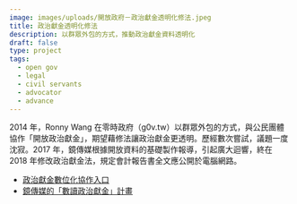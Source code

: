 ```yaml
---
image: images/uploads/開放政府－政治獻金透明化修法.jpeg
title: 政治獻金透明化修法
description: 以群眾外包的方式，推動政治獻金資料透明化
draft: false
type: project
tags:
  - open gov
  - legal
  - civil servants
  - advocator
  - advance
---
```

2014 年，Ronny Wang 在零時政府（g0v.tw）以群眾外包的方式，與公民團體協作「開放政治獻金」，期望藉修法讓政治獻金更透明。歷經數次嘗試，議題一度沈寂。2017 年，鏡傳媒根據開放資料的基礎製作報導，引起廣大迴響，終在 2018 年修改政治獻金法，規定會計報告書全文應公開於電腦網路。

- [政治獻金數位化協作入口](https://campaign-finance.g0v.ctiml.tw/)
- [鏡傳媒的「數讀政治獻金」計畫](https://www.mirrormedia.mg/projects/political-contribution/#/)